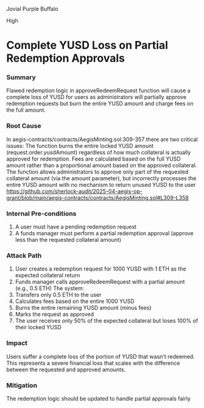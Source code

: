 Jovial Purple Buffalo

High

# Complete YUSD Loss on Partial Redemption Approvals

### Summary

Flawed redemption logic in approveRedeemRequest function will cause a complete loss of YUSD for users as administrators will partially approve redemption requests but burn the entire YUSD amount and charge fees on the full amount.

### Root Cause

In aegis-contracts/contracts/AegisMinting.sol:309-357 there are two critical issues:
The function burns the entire locked YUSD amount (request.order.yusdAmount) regardless of how much collateral is actually approved for redemption.
Fees are calculated based on the full YUSD amount rather than a proportional amount based on the approved collateral.
The function allows administrators to approve only part of the requested collateral amount (via the amount parameter), but incorrectly processes the entire YUSD amount with no mechanism to return unused YUSD to the user
https://github.com/sherlock-audit/2025-04-aegis-op-grant/blob/main/aegis-contracts/contracts/AegisMinting.sol#L309-L358
### Internal Pre-conditions

1. A user must have a pending redemption request
2. A funds manager must perform a partial redemption approval (approve less than the requested collateral amount)

### Attack Path

1. User creates a redemption request for 1000 YUSD with 1 ETH as the expected collateral return
2. Funds manager calls approveRedeemRequest with a partial amount (e.g., 0.5 ETH)
The system:
3. Transfers only 0.5 ETH to the user
4. Calculates fees based on the entire 1000 YUSD
5. Burns the entire remaining YUSD amount (minus fees)
6. Marks the request as approved
7. The user receives only 50% of the expected collateral but loses 100% of their locked YUSD

### Impact

Users suffer a complete loss of the portion of YUSD that wasn't redeemed. This represents a severe financial loss that scales with the difference between the requested and approved amounts.


### Mitigation

The redemption logic should be updated to handle partial approvals fairly